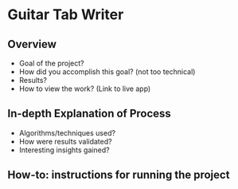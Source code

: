# Guitar Tab Writer

## __Overview__
+ Goal of the project?
+ How did you accomplish this goal? (not too technical)
+ Results?
+ How to view the work? (Link to live app)

## __In-depth Explanation of Process__
+ Algorithms/techniques used?
+ How were results validated?
+ Interesting insights gained?

## __How-to: instructions for running the project__
